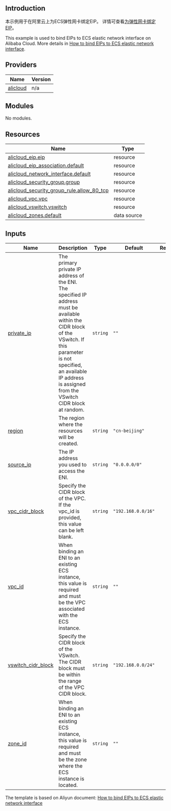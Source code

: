 ## Introduction

<!-- DOCS_DESCRIPTION_CN -->
本示例用于在阿里云上为ECS弹性网卡绑定EIP。
详情可查看[为弹性网卡绑定EIP](https://help.aliyun.com/document_detail/156980.html)。
<!-- DOCS_DESCRIPTION_CN -->

<!-- DOCS_DESCRIPTION_EN -->
This example is used to bind EIPs to ECS elastic network interface on Alibaba Cloud.
More details in [How to bind EIPs to ECS elastic network interface](https://help.aliyun.com/document_detail/156980.html).
<!-- DOCS_DESCRIPTION_EN -->

<!-- BEGIN_TF_DOCS -->
## Providers

| Name | Version |
|------|---------|
| <a name="provider_alicloud"></a> [alicloud](#provider\_alicloud) | n/a |

## Modules

No modules.

## Resources

| Name | Type |
|------|------|
| [alicloud_eip.eip](https://registry.terraform.io/providers/aliyun/alicloud/latest/docs/resources/eip) | resource |
| [alicloud_eip_association.default](https://registry.terraform.io/providers/aliyun/alicloud/latest/docs/resources/eip_association) | resource |
| [alicloud_network_interface.default](https://registry.terraform.io/providers/aliyun/alicloud/latest/docs/resources/network_interface) | resource |
| [alicloud_security_group.group](https://registry.terraform.io/providers/aliyun/alicloud/latest/docs/resources/security_group) | resource |
| [alicloud_security_group_rule.allow_80_tcp](https://registry.terraform.io/providers/aliyun/alicloud/latest/docs/resources/security_group_rule) | resource |
| [alicloud_vpc.vpc](https://registry.terraform.io/providers/aliyun/alicloud/latest/docs/resources/vpc) | resource |
| [alicloud_vswitch.vswitch](https://registry.terraform.io/providers/aliyun/alicloud/latest/docs/resources/vswitch) | resource |
| [alicloud_zones.default](https://registry.terraform.io/providers/aliyun/alicloud/latest/docs/data-sources/zones) | data source |

## Inputs

| Name | Description | Type | Default | Required |
|------|-------------|------|---------|:--------:|
| <a name="input_private_ip"></a> [private\_ip](#input\_private\_ip) | The primary private IP address of the ENI. The specified IP address must be available within the CIDR block of the VSwitch. If this parameter is not specified, an available IP address is assigned from the VSwitch CIDR block at random. | `string` | `""` | no |
| <a name="input_region"></a> [region](#input\_region) | The region where the resources will be created. | `string` | `"cn-beijing"` | no |
| <a name="input_source_ip"></a> [source\_ip](#input\_source\_ip) | The IP address you used to access the ENI. | `string` | `"0.0.0.0/0"` | no |
| <a name="input_vpc_cidr_block"></a> [vpc\_cidr\_block](#input\_vpc\_cidr\_block) | Specify the CIDR block of the VPC. If the vpc\_id is provided, this value can be left blank. | `string` | `"192.168.0.0/16"` | no |
| <a name="input_vpc_id"></a> [vpc\_id](#input\_vpc\_id) | When binding an ENI to an existing ECS instance, this value is required and must be the VPC associated with the ECS instance. | `string` | `""` | no |
| <a name="input_vswitch_cidr_block"></a> [vswitch\_cidr\_block](#input\_vswitch\_cidr\_block) | Specify the CIDR block of the VSwitch. The CIDR block must be within the range of the VPC CIDR block. | `string` | `"192.168.0.0/24"` | no |
| <a name="input_zone_id"></a> [zone\_id](#input\_zone\_id) | When binding an ENI to an existing ECS instance, this value is required and must be the zone where the ECS instance is located. | `string` | `""` | no |
<!-- END_TF_DOCS -->

<!-- docs-link --> 

The template is based on Aliyun document: [How to bind EIPs to ECS elastic network interface](https://help.aliyun.com/document_detail/156980.html) 

<!-- docs-link --> 